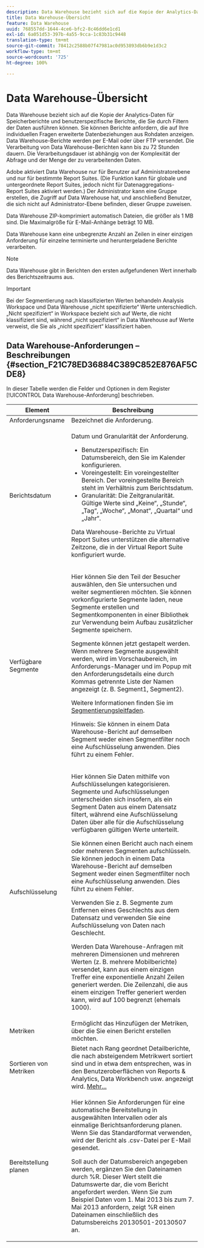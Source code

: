```yaml
---
description: Data Warehouse bezieht sich auf die Kopie der Analytics-Daten für Speicherberichte und benutzerspezifische Berichte, die Sie durch Filtern der Daten ausführen können. Sie können Berichte anfordern, die auf Ihre individuellen Fragen erweiterte Datenbeziehungen aus Rohdaten anzeigen. Data Warehouse-Berichte werden per E-Mail oder über FTP versendet. Die Verarbeitung von Data Warehouse-Berichten kann bis zu 72 Stunden dauern. Die Verarbeitungsdauer ist abhängig von der Komplexität der Abfrage und der Menge der zu verarbeitenden Daten.
title: Data Warehouse-Übersicht
feature: Data Warehouse
uuid: 768557dd-1644-4ce6-bfc2-8c46dd6e1cd1
exl-id: 6a051d53-397b-4a55-9cca-1c83b31c9448
translation-type: tm+mt
source-git-commit: 78412c2588b07f47981ac0d953893db6b9e1d3c2
workflow-type: tm+mt
source-wordcount: '725'
ht-degree: 100%

---
```


# Data Warehouse-Übersicht

Data Warehouse bezieht sich auf die Kopie der Analytics-Daten für Speicherberichte und benutzerspezifische Berichte, die Sie durch Filtern der Daten ausführen können. Sie können Berichte anfordern, die auf Ihre individuellen Fragen erweiterte Datenbeziehungen aus Rohdaten anzeigen. Data Warehouse-Berichte werden per E-Mail oder über FTP versendet. Die Verarbeitung von Data Warehouse-Berichten kann bis zu 72 Stunden dauern. Die Verarbeitungsdauer ist abhängig von der Komplexität der Abfrage und der Menge der zu verarbeitenden Daten.

Adobe aktiviert Data Warehouse nur für Benutzer auf Administratorebene und nur für bestimmte Report Suites. (Die Funktion kann für globale und untergeordnete Report Suites, jedoch nicht für Datenaggregations-Report Suites aktiviert werden.) Der Administrator kann eine Gruppe erstellen, die Zugriff auf Data Warehouse hat, und anschließend Benutzer, die sich nicht auf Administrator-Ebene befinden, dieser Gruppe zuweisen.

Data Warehouse ZIP-komprimiert automatisch Dateien, die größer als 1 MB sind. Die Maximalgröße für E-Mail-Anhänge beträgt 10 MB.

Data Warehouse kann eine unbegrenzte Anzahl an Zeilen in einer einzigen Anforderung für einzelne terminierte und heruntergeladene Berichte verarbeiten.

>[!NOTE]
>
>Data Warehouse gibt in Berichten den ersten aufgefundenen Wert innerhalb des Berichtszeitraums aus.

>[!IMPORTANT]
>
>Bei der Segmentierung nach klassifizierten Werten behandeln Analysis Workspace und Data Warehouse „nicht spezifizierte“ Werte unterschiedlich. „Nicht spezifiziert“ in Workspace bezieht sich auf Werte, die nicht klassifiziert sind, während „nicht spezifiziert“ in Data Warehouse auf Werte verweist, die Sie als „nicht spezifiziert“ klassifiziert haben.

## Data Warehouse-Anforderungen – Beschreibungen {#section_F21C78ED36884C389C852E876AF5CDE8}

In dieser Tabelle werden die Felder und Optionen in dem Register [!UICONTROL Data Warehouse-Anforderung] beschrieben.

<table id="table_7325A2466866460E8B0AF7D696152713"> 
 <thead> 
  <tr> 
   <th colname="col1" class="entry"> Element </th> 
   <th colname="col2" class="entry"> Beschreibung </th> 
  </tr> 
 </thead>
 <tbody> 
  <tr> 
   <td colname="col1"> <span class="wintitle"> Anforderungsname</span> </td> 
   <td colname="col2"> Bezeichnet die Anforderung. </td> 
  </tr> 
  <tr> 
   <td colname="col1"> <span class="wintitle"> Berichtsdatum</span> </td> 
   <td colname="col2"> <p>Datum und Granularität der Anforderung. </p> 
    <ul id="ul_C00F4529BD9E4113B517A61751B1DD5C"> 
     <li id="li_4D7C26812DF94ED7B64F985309541F46"> <span class="wintitle"> Benutzerspezifisch</span>: Ein Datumsbereich, den Sie im Kalender konfigurieren. </li> 
     <li id="li_2B272087006847148A936350D1B2D523"> <span class="wintitle"> Voreingestellt</span>: Ein voreingestellter Bereich. Der voreingestellte Bereich steht im Verhältnis zum Berichtsdatum. </li> 
     <li id="li_745989965BB94D489FF7046587E13C42"> <span class="wintitle"> Granularität</span>: Die Zeitgranularität. Gültige Werte sind „Keine“, „Stunde“, „Tag“, „Woche“, „Monat“, „Quartal“ und „Jahr“. </li> 
    </ul> <p>Data Warehouse-Berichte zu Virtual Report Suites unterstützen die alternative Zeitzone, die in der Virtual Report Suite konfiguriert wurde. </p> </td> 
  </tr> 
  <tr> 
   <td colname="col1"> <span class="wintitle"> Verfügbare Segmente</span> </td> 
   <td colname="col2"> <p>Hier können Sie den Teil der Besucher auswählen, den Sie untersuchen und weiter segmentieren möchten. Sie können vorkonfigurierte Segmente laden, neue Segmente erstellen und Segmentkomponenten in einer Bibliothek zur Verwendung beim Aufbau zusätzlicher Segmente speichern. </p> <p>Segmente können jetzt gestapelt werden. Wenn mehrere Segmente ausgewählt werden, wird im Vorschaubereich, im Anforderungs-Manager und im Popup mit den Anforderungsdetails eine durch Kommas getrennte Liste der Namen angezeigt (z. B. Segment1, Segment2). </p> <p>Weitere Informationen finden Sie im <a href="/help/components/segmentation/seg-home.md">Segmentierungsleitfaden</a>. </p> <p>Hinweis: Sie können in einem Data Warehouse-Bericht auf demselben Segment weder einen Segmentfilter noch eine Aufschlüsselung anwenden. Dies führt zu einem Fehler. </p> </td> 
  </tr> 
  <tr> 
   <td colname="col1"> <span class="wintitle"> Aufschlüsselung</span> </td> 
   <td colname="col2"> <p>Hier können Sie Daten mithilfe von Aufschlüsselungen kategorisieren. Segmente und Aufschlüsselungen unterscheiden sich insofern, als ein Segment Daten aus einem Datensatz filtert, während eine Aufschlüsselung Daten über alle für die Aufschlüsselung verfügbaren gültigen Werte unterteilt. </p> Sie können einen Bericht auch nach einem oder mehreren Segmenten aufschlüsseln. Sie können jedoch in einem Data Warehouse-Bericht auf demselben Segment weder einen Segmentfilter noch eine Aufschlüsselung anwenden. Dies führt zu einem Fehler. <p> Verwenden Sie z. B. Segmente zum Entfernen eines Geschlechts aus dem Datensatz und verwenden Sie eine Aufschlüsselung von Daten nach Geschlecht. </p> <p>Werden Data Warehouse-Anfragen mit mehreren Dimensionen und mehreren Werten (z. B. mehrere Mobilberichte) versendet, kann aus einem einzigen Treffer eine exponentielle Anzahl Zeilen generiert werden. Die Zeilenzahl, die aus einem einzigen Treffer generiert werden kann, wird auf 100 begrenzt (ehemals 1000). </p> </td> 
  </tr> 
  <tr> 
   <td colname="col1"> <span class="wintitle"> Metriken</span> </td> 
   <td colname="col2">Ermöglicht das Hinzufügen der Metriken, über die Sie einen Bericht erstellen möchten. </td> 
  </tr> 
  <tr> 
   <td colname="col1"><span class="wintitle"> Sortieren von Metriken</span> </td> 
   <td colname="col2">Bietet nach Rang geordnet Detailberichte, die nach absteigendem Metrikwert sortiert sind und in etwa dem entsprechen, was in den Benutzeroberflächen von Reports &amp; Analytics, Data Workbench usw. angezeigt wird. <a href="/help/export/data-warehouse/sorting-by-metric.md"  > Mehr...</a> </td> 
  </tr> 
  <tr> 
   <td colname="col1"> <span class="wintitle"> Bereitstellung planen</span> </td> 
   <td colname="col2"> <p>Hier können Sie Anforderungen für eine automatische Bereitstellung in ausgewählten Intervallen oder als einmalige Berichtsanforderung planen. Wenn Sie das Standardformat verwenden, wird der Bericht als .csv-Datei per E-Mail gesendet. </p> <p>Soll auch der Datumsbereich angegeben werden, ergänzen Sie den Dateinamen durch <span class="filepath">%R</span>. Dieser Wert stellt die Datumswerte dar, die vom Bericht angefordert werden. Wenn Sie zum Beispiel Daten vom 1. Mai 2013 bis zum 7. Mai 2013 anfordern, zeigt <span class="filepath">%R</span> einen Dateinamen einschließlich des Datumsbereichs 20130501-20130507 an. </p> </td> 
  </tr> 
 </tbody> 
</table>
